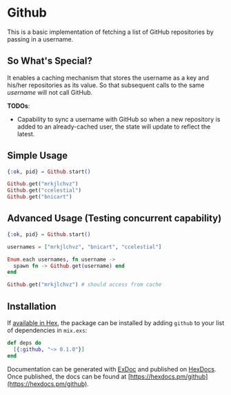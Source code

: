 # Github

This is a basic implementation of fetching a list of GitHub repositories by
passing in a username.

## So What's Special?

It enables a caching mechanism that stores the username as a key and his/her
repositories as its value. So that subsequent calls to the same *username*
will not call GitHub.

**TODOs**:
- Capability to sync a username with GitHub so when a new repository is added to
an already-cached user, the state will update to reflect the latest.

## Simple Usage

```elixir
{:ok, pid} = Github.start()

Github.get("mrkjlchvz")
Github.get("ccelestial")
Github.get("bnicart")
```

## Advanced Usage (Testing concurrent capability)

```elixir
{:ok, pid} = Github.start()

usernames = ["mrkjlchvz", "bnicart", "ccelestial"]

Enum.each usernames, fn username ->
  spawn fn -> Github.get(username) end
end

Github.get("mrkjlchvz") # should access from cache
```

## Installation

If [available in Hex](https://hex.pm/docs/publish), the package can be installed
by adding `github` to your list of dependencies in `mix.exs`:

```elixir
def deps do
  [{:github, "~> 0.1.0"}]
end
```

Documentation can be generated with [ExDoc](https://github.com/elixir-lang/ex_doc)
and published on [HexDocs](https://hexdocs.pm). Once published, the docs can
be found at [https://hexdocs.pm/github](https://hexdocs.pm/github).
